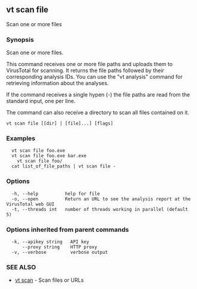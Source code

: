 ## vt scan file

Scan one or more files

### Synopsis

Scan one or more files.

This command receives one or more file paths and uploads them to VirusTotal for
scanning. It returns the file paths followed by their corresponding analysis IDs.
You can use the "vt analysis" command for retrieving information about the
analyses.

If the command receives a single hypen (-) the file paths are read from the standard
input, one per line.

The command can also receive a directory to scan all files contained on it.

```
vt scan file [[dir] | [file]...] [flags]
```

### Examples

```
  vt scan file foo.exe
  vt scan file foo.exe bar.exe
	vt scan file foo/
  cat list_of_file_paths | vt scan file -
```

### Options

```
  -h, --help          help for file
  -o, --open          Return an URL to see the analysis report at the VirusTotal web GUI
  -t, --threads int   number of threads working in parallel (default 5)
```

### Options inherited from parent commands

```
  -k, --apikey string   API key
      --proxy string    HTTP proxy
  -v, --verbose         verbose output
```

### SEE ALSO

* [vt scan](vt_scan.md)	 - Scan files or URLs


